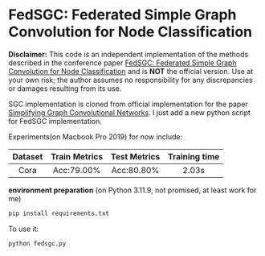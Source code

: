 # FedSGC: Federated Simple Graph Convolution for Node Classification

**Disclaimer:** This code is an independent implementation of the methods described in the conference paper [FedSGC: Federated Simple Graph Convolution for Node Classification](https://federated-learning.org/fl-ijcai-2021/FTL-IJCAI21_paper_5.pdf) and is **NOT** the official version. Use at your own risk; the author assumes no responsibility for any discrepancies or damages resulting from its use.

SGC implementation is cloned from official implementation for the paper [Simplifying Graph Convolutional Networks](https://github.com/Tiiiger/SGC). I just add a new python script for FedSGC implementation.

Experiments(on Macbook Pro 2019) for now include:

|Dataset|Train Metrics|Test Metrics|Training time|
| :---: |    :---:    |    :---:   |    :---:    |
|  Cora |  Acc:79.00% | Acc:80.80% |    2.03s    |

**environment preparation** (on Python 3.11.9, not promised, at least work for me)

```bash
pip install requirements.txt
```

To use it:

```bash
python fedsgc.py
```

